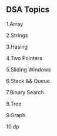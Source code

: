 ## DSA Topics

1.Array

2.Strings




3.Hasing

4.Two Pointers

5.Sliding Windows

6.Stack && Queue

7.Binary Search

8.Tree

9.Graph

10.dp
